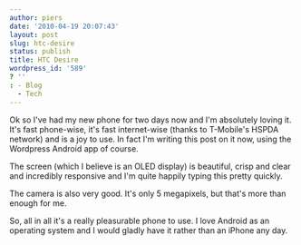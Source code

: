 ```yaml
---
author: piers
date: '2010-04-19 20:07:43'
layout: post
slug: htc-desire
status: publish
title: HTC Desire
wordpress_id: '589'
? ''
: - Blog
  - Tech
---
```


Ok so I've had my new phone for two days now and I'm absolutely loving it.
It's fast phone-wise, it's fast internet-wise (thanks to T-Mobile's HSPDA
network) and is a joy to use. In fact I'm writing this post on it now, using
the Wordpress Android app of course.

The screen (which I believe is an OLED display) is beautiful, crisp and clear
and incredibly responsive and I'm quite happily typing this pretty quickly.

The camera is also very good. It's only 5 megapixels, but that's more than
enough for me.

So, all in all it's a really pleasurable phone to use. I love Android as an
operating system and I would gladly have it rather than an iPhone any day.

